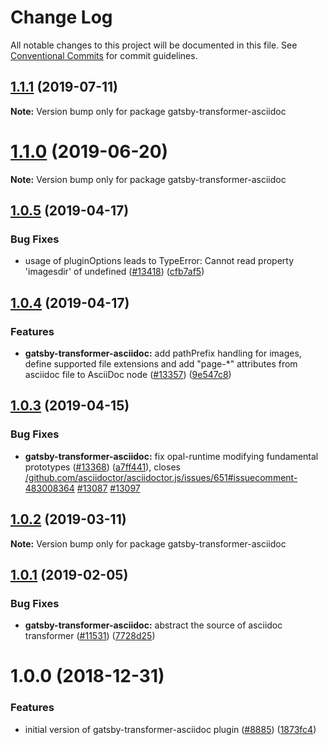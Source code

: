 # Change Log

All notable changes to this project will be documented in this file.
See [Conventional Commits](https://conventionalcommits.org) for commit guidelines.

## [1.1.1](https://github.com/gatsbyjs/gatsby/compare/gatsby-transformer-asciidoc@1.1.0...gatsby-transformer-asciidoc@1.1.1) (2019-07-11)

**Note:** Version bump only for package gatsby-transformer-asciidoc

# [1.1.0](https://github.com/gatsbyjs/gatsby/tree/master/packages/gatsby-transformer-asciidoc/compare/gatsby-transformer-asciidoc@1.0.5...gatsby-transformer-asciidoc@1.1.0) (2019-06-20)

**Note:** Version bump only for package gatsby-transformer-asciidoc

## [1.0.5](https://github.com/gatsbyjs/gatsby/tree/master/packages/gatsby-transformer-asciidoc/compare/gatsby-transformer-asciidoc@1.0.4...gatsby-transformer-asciidoc@1.0.5) (2019-04-17)

### Bug Fixes

- usage of pluginOptions leads to TypeError: Cannot read property 'imagesdir' of undefined ([#13418](https://github.com/gatsbyjs/gatsby/tree/master/packages/gatsby-transformer-asciidoc/issues/13418)) ([cfb7af5](https://github.com/gatsbyjs/gatsby/tree/master/packages/gatsby-transformer-asciidoc/commit/cfb7af5))

## [1.0.4](https://github.com/gatsbyjs/gatsby/tree/master/packages/gatsby-transformer-asciidoc/compare/gatsby-transformer-asciidoc@1.0.3...gatsby-transformer-asciidoc@1.0.4) (2019-04-17)

### Features

- **gatsby-transformer-asciidoc:** add pathPrefix handling for images, define supported file extensions and add "page-\*" attributes from asciidoc file to AsciiDoc node ([#13357](https://github.com/gatsbyjs/gatsby/tree/master/packages/gatsby-transformer-asciidoc/issues/13357)) ([9e547c8](https://github.com/gatsbyjs/gatsby/tree/master/packages/gatsby-transformer-asciidoc/commit/9e547c8))

## [1.0.3](https://github.com/gatsbyjs/gatsby/tree/master/packages/gatsby-transformer-asciidoc/compare/gatsby-transformer-asciidoc@1.0.2...gatsby-transformer-asciidoc@1.0.3) (2019-04-15)

### Bug Fixes

- **gatsby-transformer-asciidoc:** fix opal-runtime modifying fundamental prototypes ([#13368](https://github.com/gatsbyjs/gatsby/tree/master/packages/gatsby-transformer-asciidoc/issues/13368)) ([a7ff441](https://github.com/gatsbyjs/gatsby/tree/master/packages/gatsby-transformer-asciidoc/commit/a7ff441)), closes [/github.com/asciidoctor/asciidoctor.js/issues/651#issuecomment-483008364](https://github.com/gatsbyjs/gatsby/tree/master/packages/gatsby-transformer-asciidoc/issues/issuecomment-483008364) [#13087](https://github.com/gatsbyjs/gatsby/tree/master/packages/gatsby-transformer-asciidoc/issues/13087) [#13097](https://github.com/gatsbyjs/gatsby/tree/master/packages/gatsby-transformer-asciidoc/issues/13097)

## [1.0.2](https://github.com/gatsbyjs/gatsby/tree/master/packages/gatsby-transformer-asciidoc/compare/gatsby-transformer-asciidoc@1.0.1...gatsby-transformer-asciidoc@1.0.2) (2019-03-11)

**Note:** Version bump only for package gatsby-transformer-asciidoc

## [1.0.1](https://github.com/gatsbyjs/gatsby/tree/master/packages/gatsby-transformer-asciidoc/compare/gatsby-transformer-asciidoc@1.0.0...gatsby-transformer-asciidoc@1.0.1) (2019-02-05)

### Bug Fixes

- **gatsby-transformer-asciidoc:** abstract the source of asciidoc transformer ([#11531](https://github.com/gatsbyjs/gatsby/tree/master/packages/gatsby-transformer-asciidoc/issues/11531)) ([7728d25](https://github.com/gatsbyjs/gatsby/tree/master/packages/gatsby-transformer-asciidoc/commit/7728d25))

<a name="1.0.0"></a>

# 1.0.0 (2018-12-31)

### Features

- initial version of gatsby-transformer-asciidoc plugin ([#8885](https://github.com/gatsbyjs/gatsby/tree/master/packages/gatsby-transformer-asciidoc/issues/8885)) ([1873fc4](https://github.com/gatsbyjs/gatsby/tree/master/packages/gatsby-transformer-asciidoc/commit/1873fc4))
